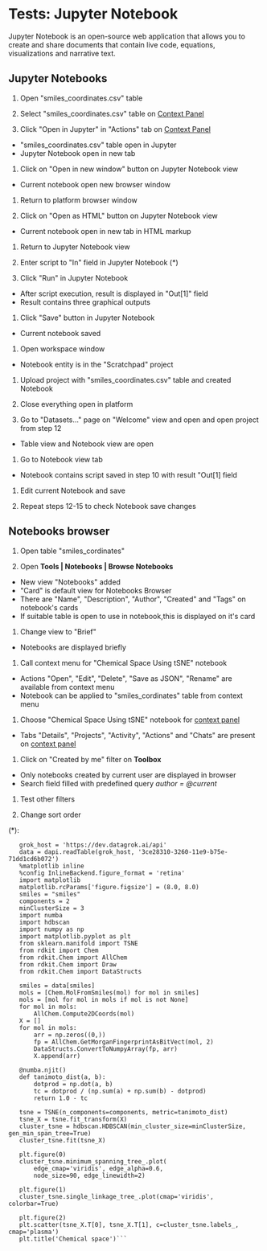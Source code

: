 <!-- TITLE: Tests: Jupyter Notebook -->
<!-- SUBTITLE: -->

# Tests: Jupyter Notebook

Jupyter Notebook is an open-source web application that allows you to create and share documents that contain live code,
equations, visualizations and narrative text.

## Jupyter Notebooks

1. Open "smiles_coordinates.csv" table

1. Select "smiles_coordinates.csv" table on [Context Panel](/help/datagrok/navigation/panels/panels.md#context-panel)

1. Click "Open in Jupyter" in "Actions" tab on [Context Panel](/help/datagrok/navigation/panels/panels.md#context-panel)

* "smiles_coordinates.csv" table open in Jupyter
* Jupyter Notebook open in new tab

1. Click on "Open in new window" button on Jupyter Notebook view

* Current notebook open new browser window

1. Return to platform browser window

1. Click on "Open as HTML" button on Jupyter Notebook view

* Current notebook open in new tab in HTML markup

1. Return to Jupyter Notebook view

1. Enter script to "In" field in Jupyter Notebook (*)

1. Click "Run" in Jupyter Notebook

* After script execution, result is displayed in "Out\[1\]" field
* Result contains three graphical outputs

1. Click "Save" button in Jupyter Notebook

* Current notebook saved

1. Open workspace window

* Notebook entity is in the "Scratchpad" project

1. Upload project with "smiles_coordinates.csv" table and created Notebook

1. Close everything open in platform

1. Go to "Datasets..." page on "Welcome" view and open and open project from step 12

* Table view and Notebook view are open

1. Go to Notebook view tab

* Notebook contains script saved in step 10 with result "Out\[1\] field

1. Edit current Notebook and save

1. Repeat steps 12-15 to check Notebook save changes

## Notebooks browser

1. Open table "smiles_cordinates"

1. Open **Tools | Notebooks | Browse Notebooks**

* New view "Notebooks" added
* "Card" is default view for Notebooks Browser
* There are "Name", "Description", "Author", "Created" and "Tags" on notebook's cards
* If suitable table is open to use in notebook,this is displayed on it's card

1. Change view to "Brief"

* Notebooks are displayed briefly

1. Call context menu for "Chemical Space Using tSNE" notebook

* Actions "Open", "Edit", "Delete", "Save as JSON", "Rename" are available from context menu
* Notebook can be applied to "smiles_cordinates" table from context menu

1. Choose "Chemical Space Using tSNE" notebook for [context panel](/help/datagrok/navigation/panels/panels.md#context-panel)

* Tabs "Details", "Projects", "Activity", "Actions" and "Chats" are present
  on [context panel](/help/datagrok/navigation/panels/panels.md#context-panel)

1. Click on "Created by me" filter on **Toolbox**

* Only notebooks created by current user are displayed in browser
* Search field filled with predefined query *author = @current*

1. Test other filters

1. Change sort order

(*):

```import datagrok.api as dapi
   grok_host = 'https://dev.datagrok.ai/api'
   data = dapi.readTable(grok_host, '3ce28310-3260-11e9-b75e-71dd1cd6b072')
   %matplotlib inline
   %config InlineBackend.figure_format = 'retina'
   import matplotlib
   matplotlib.rcParams['figure.figsize'] = (8.0, 8.0)
   smiles = "smiles"
   components = 2
   minClusterSize = 3
   import numba
   import hdbscan
   import numpy as np
   import matplotlib.pyplot as plt
   from sklearn.manifold import TSNE
   from rdkit import Chem
   from rdkit.Chem import AllChem
   from rdkit.Chem import Draw
   from rdkit.Chem import DataStructs

   smiles = data[smiles]
   mols = [Chem.MolFromSmiles(mol) for mol in smiles]
   mols = [mol for mol in mols if mol is not None]
   for mol in mols:
       AllChem.Compute2DCoords(mol)
   X = []
   for mol in mols:
       arr = np.zeros((0,))
       fp = AllChem.GetMorganFingerprintAsBitVect(mol, 2)
       DataStructs.ConvertToNumpyArray(fp, arr)
       X.append(arr)

   @numba.njit()
   def tanimoto_dist(a, b):
       dotprod = np.dot(a, b)
       tc = dotprod / (np.sum(a) + np.sum(b) - dotprod)
       return 1.0 - tc

   tsne = TSNE(n_components=components, metric=tanimoto_dist)
   tsne_X = tsne.fit_transform(X)
   cluster_tsne = hdbscan.HDBSCAN(min_cluster_size=minClusterSize, gen_min_span_tree=True)
   cluster_tsne.fit(tsne_X)

   plt.figure(0)
   cluster_tsne.minimum_spanning_tree_.plot(
       edge_cmap='viridis', edge_alpha=0.6,
       node_size=90, edge_linewidth=2)

   plt.figure(1)
   cluster_tsne.single_linkage_tree_.plot(cmap='viridis', colorbar=True)

   plt.figure(2)
   plt.scatter(tsne_X.T[0], tsne_X.T[1], c=cluster_tsne.labels_, cmap='plasma')
   plt.title('Chemical space')```
